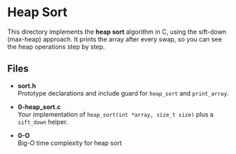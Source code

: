 # Heap Sort

This directory implements the **heap sort** algorithm in C, using the sift-down (max-heap) approach. It prints the array after every swap, so you can see the heap operations step by step.

## Files

- **sort.h**  
  Prototype declarations and include guard for `heap_sort` and `print_array`.

- **0-heap_sort.c**  
  Your implementation of `heap_sort(int *array, size_t size)` plus a `sift_down` helper.

- **0-O**  
  Big-O time complexity for heap sort
